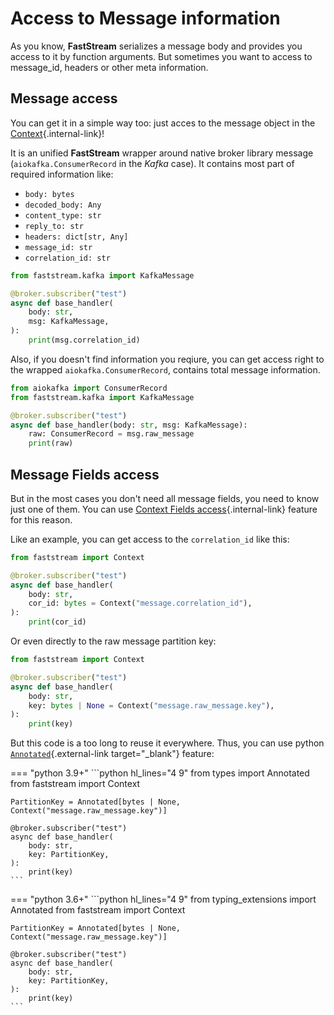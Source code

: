 # Access to Message information

As you know, **FastStream** serializes a message body and provides you access to it by function arguments. But sometimes you want to access to message_id, headers or other meta information.

## Message access

You can get it in a simple way too: just acces to the message object in the [Context](../getting-started/context/existed.md){.internal-link}!

It is an unified **FastStream** wrapper around native broker library message (`aiokafka.ConsumerRecord` in the *Kafka* case). It contains most part of required information like:

* `body: bytes`
* `decoded_body: Any`
* `content_type: str`
* `reply_to: str`
* `headers: dict[str, Any]`
* `message_id: str`
* `correlation_id: str`

```python hl_lines="1 6"
from faststream.kafka import KafkaMessage

@broker.subscriber("test")
async def base_handler(
    body: str,
    msg: KafkaMessage,
):
    print(msg.correlation_id)
```

Also, if you doesn't find information you reqiure, you can get access right to the wrapped `aiokafka.ConsumerRecord`, contains total message information.

```python hl_lines="6"
from aiokafka import ConsumerRecord
from faststream.kafka import KafkaMessage

@broker.subscriber("test")
async def base_handler(body: str, msg: KafkaMessage):
    raw: ConsumerRecord = msg.raw_message
    print(raw)
```

## Message Fields access

But in the most cases you don't need all message fields, you need to know just one of them. You can use [Context Fields access](../getting-started/context/fields.md){.internal-link} feature for this reason.

Like an example, you can get access to the `correlation_id` like this:

```python hl_lines="6"
from faststream import Context

@broker.subscriber("test")
async def base_handler(
    body: str,
    cor_id: bytes = Context("message.correlation_id"),
):
    print(cor_id)
```

Or even directly to the raw message partition key:

```python hl_lines="6"
from faststream import Context

@broker.subscriber("test")
async def base_handler(
    body: str,
    key: bytes | None = Context("message.raw_message.key"),
):
    print(key)
```

But this code is a too long to reuse it everywhere. Thus, you can use python [`Annotated`](https://docs.python.org/3/library/typing.html#typing.Annotated){.external-link target="_blank"} feature:


=== "python 3.9+"
    ```python hl_lines="4 9"
    from types import Annotated
    from faststream import Context

    PartitionKey = Annotated[bytes | None, Context("message.raw_message.key")]

    @broker.subscriber("test")
    async def base_handler(
        body: str,
        key: PartitionKey,
    ):
        print(key)
    ```

=== "python 3.6+"
    ```python hl_lines="4 9"
    from typing_extensions import Annotated
    from faststream import Context

    PartitionKey = Annotated[bytes | None, Context("message.raw_message.key")]

    @broker.subscriber("test")
    async def base_handler(
        body: str,
        key: PartitionKey,
    ):
        print(key)
    ```
